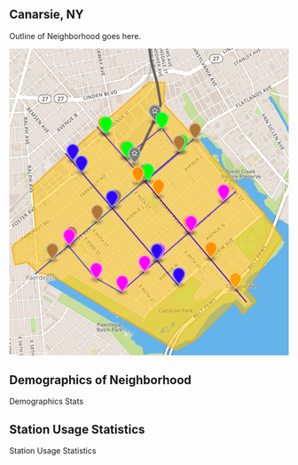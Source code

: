 ## Canarsie, NY
Outline of Neighborhood goes here.

![alt text](mapOutline.png)
## Demographics of Neighborhood
Demographics Stats

## Station Usage Statistics
Station Usage Statistics

